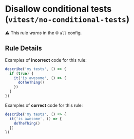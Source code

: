 # Disallow conditional tests (`vitest/no-conditional-tests`)

⚠️ This rule _warns_ in the 🌐 `all` config.

<!-- end auto-generated rule header -->

## Rule Details

Examples of **incorrect** code for this rule:

```js
describe('my tests', () => {
  if (true) {
    it('is awesome', () => {
      doTheThing()
    })
  }
})
```

Examples of **correct** code for this rule:

```js
describe('my tests', () => {
  it('is awesome', () => {
    doTheThing()
  })
})
```
